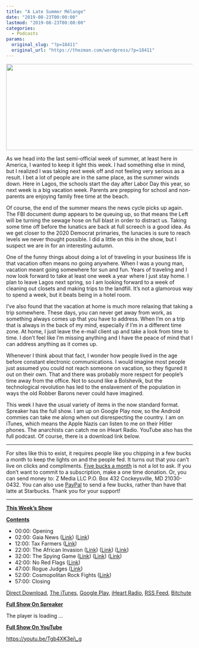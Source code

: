 ```yaml
---
title: "A Late Summer Mélange"
date: "2019-08-23T00:00:00"
lastmod: "2019-08-23T00:00:00"
categories:
  - Podcasts
params:
  original_slug: "?p=18411"
  original_url: "https://thezman.com/wordpress/?p=18411"
---
```


[<img
src="http://thezman.com/wordpress/wp-content/uploads/2018/01/Power-Hour.png"
decoding="async" width="600" height="233" />](http://thezman.com/wordpress/wp-content/uploads/2018/01/Power-Hour.png)

As we head into the last semi-official week of summer, at least here in
America, I wanted to keep it light this week. I had something else in
mind, but I realized I was taking next week off and not feeling very
serious as a result. I bet a lot of people are in the same place, as the
summer winds down. Here in Lagos, the schools start the day after Labor
Day this year, so next week is a big vacation week. Parents are prepping
for school and non-parents are enjoying family free time at the beach.

Of course, the end of the summer means the news cycle picks up again.
The FBI document dump appears to be queuing up, so that means the Left
will be turning the sewage hose on full blast in order to distract us.
Taking some time off before the lunatics are back at full screech is a
good idea. As we get closer to the 2020 Democrat primaries, the lunacies
is sure to reach levels we never thought possible. I did a little on
this in the show, but I suspect we are in for an interesting autumn.

One of the funny things about doing a lot of traveling in your business
life is that vacation often means no going anywhere. When I was a young
man, vacation meant going somewhere for sun and fun. Years of traveling
and I now look forward to take at least one week a year where I just
stay home. I plan to leave Lagos next spring, so I am looking forward to
a week of cleaning out closets and making trips to the landfill. It’s
not a glamorous way to spend a week, but it beats being in a hotel room.

I’ve also found that the vacation at home is much more relaxing that
taking a trip somewhere. These days, you can never get away from work,
as something always comes up that you have to address. When I’m on a
trip that is always in the back of my mind, especially if I’m in a
different time zone. At home, I just leave the e-mail client up and take
a look from time to time. I don’t feel like I’m missing anything and I
have the peace of mind that I can address anything as it comes up.

Whenever I think about that fact, I wonder how people lived in the age
before constant electronic communications. I would imagine most people
just assumed you could not reach someone on vacation, so they figured it
out on their own. That and there was probably more respect for people’s
time away from the office. Not to sound like a Bolshevik, but the
technological revolution has led to the enslavement of the population in
ways the old Robber Barons never could have imagined.

This week I have the usual variety of items in the now standard format.
Spreaker has the full show. I am up on Google Play now, so the Android
commies can take me along when out disrespecting the country. I am on
iTunes, which means the Apple Nazis can listen to me on their Hitler
phones. The anarchists can catch me on iHeart Radio. YouTube also has
the full podcast. Of course, there is a download link below.

------------------------------------------------------------------------

For sites like this to exist, it requires people like you chipping in a
few bucks a month to keep the lights on and the people fed. It turns out
that you can’t live on clicks and compliments.
<a href="https://www.subscribestar.com/the-z-blog"
rel="noopener noreferrer" target="_blank">Five bucks a month</a> is not
a lot to ask. If you don’t want to commit to a subscription, make a one
time donation. Or, you can send money to: Z Media LLC P.O. Box 432
Cockeysville, MD 21030-0432. You can also use <a
href="https://www.paypal.com/cgi-bin/webscr?cmd=_s-xclick&amp;hosted_button_id=UDAS2Q8JYA6CN&amp;source=url"
rel="noopener noreferrer" target="_blank">PayPal</a> to send a few
bucks, rather than have that latte at Starbucks. Thank you for your
support!

------------------------------------------------------------------------

**<u>This Week’s Show</u>**

**<u>Contents</u>**

-   00:00: Opening
-   02:00: Gaia News (<a
    href="https://issuesinsights.com/2019/08/16/global-temperature-how-can-we-trust-a-statistic-that-might-not-even-exist/"
    rel="noopener noreferrer" target="_blank">Link</a>)
    (<a href="https://www.drroyspencer.com/latest-global-temperatures/"
    rel="noopener noreferrer" target="_blank">Link</a>)
-   12:00: Tax Farmers (<a
    href="https://thehill.com/opinion/criminal-justice/457790-red-light-cameras-undermine-rule-of-law"
    rel="noopener noreferrer" target="_blank">Link</a>)
-   22:00: The African Invasion (<a
    href="https://www.economist.com/leaders/2019/08/15/zimbabwes-economy-is-crashing-and-its-people-are-hungry"
    rel="noopener noreferrer" target="_blank">Link</a>) (<a
    href="https://www.economist.com/middle-east-and-africa/2019/08/15/zimbabwe-faces-its-worst-economic-crisis-in-a-decade"
    rel="noopener noreferrer" target="_blank">Link</a>) (<a
    href="https://www.nationalreview.com/magazine/2019/08/26/the-coming-migration-out-of-sub-saharan-africa/"
    rel="noopener noreferrer" target="_blank">Link</a>)
-   32:00: The Spying Game (<a
    href="https://thehill.com/opinion/campaign/458173-10-declassified-russia-collusion-revelations-that-could-rock-washington-this"
    rel="noopener noreferrer" target="_blank">Link</a>) (<a
    href="https://www.youtube.com/watch?time_continue=230&amp;v=s4fPWMloqRQ"
    rel="noopener noreferrer" target="_blank">Link</a>) (<a
    href="https://thehill.com/opinion/white-house/457628-new-evidence-shows-why-steele-the-ohrs-and-tsa-workers-never-should-have"
    rel="noopener noreferrer" target="_blank">Link</a>)
-   42:00: No Red Flags (<a
    href="https://www.ammoland.com/2019/08/florida-man-has-firearms-rights-taken-away-over-mistaken-identity/#axzz5wzARlnG8"
    rel="noopener noreferrer" target="_blank">Link</a>)
-   47:00: Rogue Judges (<a
    href="https://www.washingtontimes.com/news/2019/aug/21/electoral-college-members-not-bound-popular-vote-c/"
    rel="noopener noreferrer" target="_blank">Link</a>)
-   52:00: Cosmopolitan Rock Fights (<a
    href="https://www.breitbart.com/middle-east/2019/08/22/blood-libel-group-behind-omar-tlaib-trip-accused-israel-of-harvesting-organs-from-haiti-earthquake-victims/"
    rel="noopener noreferrer" target="_blank">Link</a>)
-   57:00: Closing

<a href="https://api.spreaker.com/v2/episodes/18894446/download.mp3"
rel="noopener noreferrer" target="_blank">Direct Download</a>, <a
href="https://itunes.apple.com/us/podcast/the-z-blog-power-hour/id1262799640?mt=2"
rel="noopener noreferrer" target="_blank">The iTunes</a>, <a
href="https://podcasts.google.com/?feed=aHR0cHM6Ly93d3cuc3ByZWFrZXIuY29tL3Nob3cvMjU4OTY1Ny9lcGlzb2Rlcy9mZWVk"
rel="noopener noreferrer" target="_blank">Google Play</a>, <a href="https://www.iheart.com/podcast/the-z-blog-power-hour-29246491/"
rel="noopener noreferrer" target="_blank">iHeart Radio,</a>
<a href="https://www.spreaker.com/show/2589657/episodes/feed"
rel="noopener noreferrer" target="_blank">RSS Feed</a>,
<a href="https://www.bitchute.com/channel/OfDOhe43n3QL/"
rel="noopener noreferrer" target="_blank">Bitchute</a>

**<u>Full Show On Spreaker</u>**

The player is loading ...

<span class="widget_spinner dark"></span>

**<u>Full Show On YouTube</u>**

https://youtu.be/Tgb4XK3ei\_g
